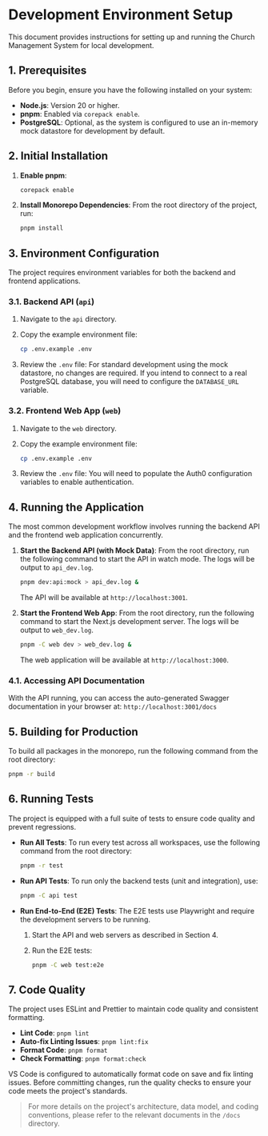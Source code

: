 # Development Environment Setup

This document provides instructions for setting up and running the Church Management System for
local development.

## 1. Prerequisites

Before you begin, ensure you have the following installed on your system:

- **Node.js**: Version 20 or higher.
- **pnpm**: Enabled via `corepack enable`.
- **PostgreSQL**: Optional, as the system is configured to use an in-memory mock datastore for
  development by default.

## 2. Initial Installation

1. **Enable pnpm**:

   ```bash
   corepack enable
   ```

2. **Install Monorepo Dependencies**: From the root directory of the project, run:

   ```bash
   pnpm install
   ```

## 3. Environment Configuration

The project requires environment variables for both the backend and frontend applications.

### 3.1. Backend API (`api`)

1. Navigate to the `api` directory.
2. Copy the example environment file:

   ```bash
   cp .env.example .env
   ```

3. Review the `.env` file: For standard development using the mock datastore, no changes are
   required. If you intend to connect to a real PostgreSQL database, you will need to configure the
   `DATABASE_URL` variable.

### 3.2. Frontend Web App (`web`)

1. Navigate to the `web` directory.
2. Copy the example environment file:

   ```bash
   cp .env.example .env
   ```

3. Review the `.env` file: You will need to populate the Auth0 configuration variables to enable
   authentication.

## 4. Running the Application

The most common development workflow involves running the backend API and the frontend web
application concurrently.

1. **Start the Backend API (with Mock Data)**: From the root directory, run the following command to
   start the API in watch mode. The logs will be output to `api_dev.log`.

   ```bash
   pnpm dev:api:mock > api_dev.log &
   ```

   The API will be available at `http://localhost:3001`.

2. **Start the Frontend Web App**: From the root directory, run the following command to start the
   Next.js development server. The logs will be output to `web_dev.log`.

   ```bash
   pnpm -C web dev > web_dev.log &
   ```

   The web application will be available at `http://localhost:3000`.

### 4.1. Accessing API Documentation

With the API running, you can access the auto-generated Swagger documentation in your browser at:
`http://localhost:3001/docs`

## 5. Building for Production

To build all packages in the monorepo, run the following command from the root directory:

```bash
pnpm -r build
```

## 6. Running Tests

The project is equipped with a full suite of tests to ensure code quality and prevent regressions.

- **Run All Tests**: To run every test across all workspaces, use the following command from the
  root directory:

  ```bash
  pnpm -r test
  ```

- **Run API Tests**: To run only the backend tests (unit and integration), use:

  ```bash
  pnpm -C api test
  ```

- **Run End-to-End (E2E) Tests**: The E2E tests use Playwright and require the development servers
  to be running.
  1. Start the API and web servers as described in Section 4.
  2. Run the E2E tests:

     ```bash
     pnpm -C web test:e2e
     ```

## 7. Code Quality

The project uses ESLint and Prettier to maintain code quality and consistent formatting.

- **Lint Code**: `pnpm lint`
- **Auto-fix Linting Issues**: `pnpm lint:fix`
- **Format Code**: `pnpm format`
- **Check Formatting**: `pnpm format:check`

VS Code is configured to automatically format code on save and fix linting issues. Before committing
changes, run the quality checks to ensure your code meets the project's standards.

> For more details on the project's architecture, data model, and coding conventions, please refer
> to the relevant documents in the `/docs` directory.
